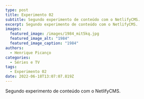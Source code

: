```yaml
---
type: post
title: Experimento 02
subtitle: Segundo experimento de conteúdo com o NetlifyCMS.
excerpt: Segundo experimento de conteúdo com o NetlifyCMS.
images:
  featured_image: /images/1984_mit5kq.jpg
  featured_image_alt: "1984"
  featured_image_caption: "1984"
authors:
  - Henrique Picanço
categories:
  - Séries e TV
tags:
  - Experimento 02
date: 2022-06-18T13:07:07.819Z
---
```

Segundo experimento de conteúdo com o NetlifyCMS.
